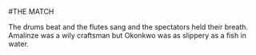 #THE MATCH

The drums beat and the flutes sang and the spectators held their breath.
Amalinze was a wily craftsman but Okonkwo was as slippery as a fish in water. 
